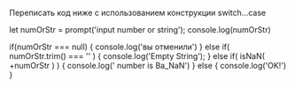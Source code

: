 Переписать код ниже с использованием конструкции switch…case

let numOrStr = prompt('input number or string');
console.log(numOrStr)

if(numOrStr === null) {
console.log('вы отменили')
} else if( numOrStr.trim() === '' ) {
console.log('Empty String');
} else if( isNaN( +numOrStr ) ) {
console.log(' number is Ba_NaN')
} else {
console.log('OK!')
}